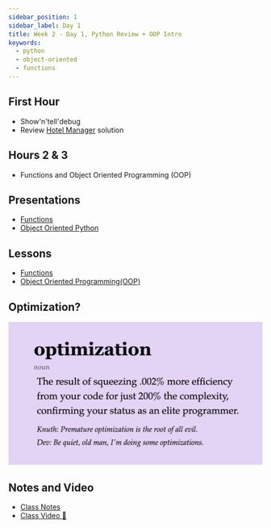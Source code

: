 ```yaml
---
sidebar_position: 1
sidebar_label: Day 1
title: Week 2 - Day 1, Python Review + OOP Intro
keywords:
  - python
  - object-oriented
  - functions
---
```


## First Hour

- Show'n'tell'debug
- Review [Hotel Manager](/docs/exercises/python-hotel-manager/) solution

## Hours 2 & 3

- Functions and Object Oriented Programming (OOP)

## Presentations

- [Functions](https://docs.google.com/presentation/d/1qDTa_qmtTG3parlrDLcc_RdpxF8ceJsIm7-vPRJ1I00/edit?usp=sharing)
- [Object Oriented Python](https://docs.google.com/presentation/d/1pqIK5nza4rjglKo3iCms3dfDZgBw2CcwI2fq7T3nmIE/edit?usp=drive_link)

## Lessons

- [Functions](/docs/lessons/solving-problems-using-code-python/python-functions)
- [Object Oriented Programming(OOP)](/docs/lessons/solving-problems-using-code-python/python-oop)

## Optimization?

![Optimization?](./img/140-optimization.png)

## Notes and Video

- [Class Notes](https://docs.google.com/document/d/15PdNu6KpFsZSEw-ONN9-0VjVzI9bXnQbj5h2YnFgJAA/edit?usp=drive_link)
- [Class Video :movie_camera:](https://drive.google.com/file/d/14-q1qd-APPMS-CE-hZnY_PWINxcBIMgh/view?usp=drive_link)
